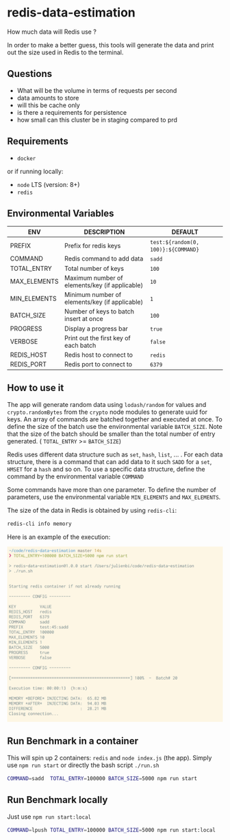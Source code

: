 # redis-data-estimation

How much data will Redis use ?

In order to make a better guess,
this tools will generate the data and print out the size used in Redis to the terminal.

## Questions

* What will be the volume in terms of requests per second
* data amounts to store
* will this be cache only
* is there a requirements for persistence
* how small can this cluster be in staging compared to prd

## Requirements

* `docker`

or if running locally:

* `node` LTS (version: 8+)
* `redis`

## Environmental Variables

| ENV           |  DESCRIPTION | DEFAULT |
|---------------|--------------|---------|
| PREFIX        | Prefix for redis keys   | `test:${random(0, 100)}:${COMMAND}` |
| COMMAND       | Redis command to add data    | `sadd` |
| TOTAL_ENTRY   | Total number of keys | `100` |
| MAX_ELEMENTS  | Maximum number of elements/key (if applicable) | `10` |
| MIN_ELEMENTS  | Minimum number of elements/key (if applicable)  | `1` |
| BATCH_SIZE    | Number of keys to batch insert at once | `100` |
| PROGRESS      | Display a progress bar | `true` |
| VERBOSE       | Print out the first key of each batch | `false` |
| REDIS_HOST    | Redis host to connect to | `redis` |
| REDIS_PORT    | Redis port to connect to | `6379` |

## How to use it

The app will generate random data using `lodash/random` for values and `crypto.randomBytes` from
the `crypto` node modules to generate uuid for keys. An array of commands are batched together and
executed at once. To define the size of the batch use the environmental variable `BATCH_SIZE`.
Note that the size of the batch should be smaller than the total number of entry generated.
( `TOTAL_ENTRY` >= `BATCH_SIZE`)

Redis uses different data structure such as `set`, `hash`, `list`, ... .
For each data structure, there is a command that can add data to it
such `SADD` for a `set`, `HMSET` for a `hash` and so on.
To use a specific data structure, define the command by the environmental variable `COMMAND`

Some commands have more than one parameter.
To define the number of parameters,
use the environmental variable `MIN_ELEMENTS` and `MAX_ELEMENTS`.

The size of the data in Redis is obtained by using `redis-cli`:

```bash
redis-cli info memory
```

Here is an example of the execution:

![Screenshot](screenshot.png)

## Run Benchmark in a container

This will spin up 2 containers: `redis` and `node index.js` (the app).
Simply use `npm run start` or directly the bash script `./run.sh`

```bash
COMMAND=sadd  TOTAL_ENTRY=100000 BATCH_SIZE=5000 npm run start
```

## Run Benchmark locally

Just use `npm run start:local`

```bash
COMMAND=lpush TOTAL_ENTRY=100000 BATCH_SIZE=5000 npm run start:local
```
